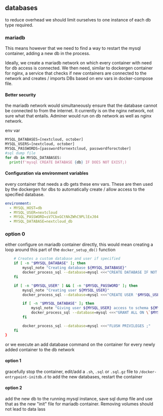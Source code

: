 ## databases
to reduce overhead we should limit ourselves to one instance of each db type required. 

### mariadb
This means however that we need to find a way to restart the mysql container, adding a new db in the process.

Ideally, we create a mariadb network on which every container with need for db access is connected. We then need, similar to dockergen container for nginx, a service that checks if new containers are connected to the network and creates / imports DBs based on env vars in docker-compose file.

#### Better security
the mariadb network would simultaneously ensure that the database cannot be connected to from the internet. It currently is on the nginx network, not sure what that entails. Adminer would run on db network as well as nginx network. 

env var
```python
MYSQL_DATABASES=[nextcloud, october]
MYSQL_USERS=[nextcloud, october]
MYSQL_PASSWORDS=[passwordfornextcloud, passwordforoctober]
#sql dump file
for db in MYSQL_DATABASES:
  print(f'mysql CREATE DATABASE {db} IF DOES NOT EXIST;)
```
#### Configuration via environment variables
every container that needs a db gets these env vars. These are then used by the dockergen for dbs to automatically create / allow access to the specified database.
```yaml
environment:
  - MYSQL_HOST=db
  - MYSQL_USER=nextcloud
  - MYSQL_PASSWORD=sV7CbxGCtNkZWhC9PLlExJ04
  - MYSQL_DATABASE=nextcloud_db 
```

### option 0
either configure on mariadb container directly, this would mean creating a loop around this part of the `docker_setup_db()` function
```bash
	# Creates a custom database and user if specified
	if [ -n "$MYSQL_DATABASE" ]; then
		mysql_note "Creating database ${MYSQL_DATABASE}"
		docker_process_sql --database=mysql <<<"CREATE DATABASE IF NOT EXISTS \`$MYSQL_DATABASE\` ;"
	fi

	if [ -n "$MYSQL_USER" ] && [ -n "$MYSQL_PASSWORD" ]; then
		mysql_note "Creating user ${MYSQL_USER}"
		docker_process_sql --database=mysql <<<"CREATE USER '$MYSQL_USER'@'%' IDENTIFIED BY '$MYSQL_PASSWORD' ;"

		if [ -n "$MYSQL_DATABASE" ]; then
			mysql_note "Giving user ${MYSQL_USER} access to schema ${MYSQL_DATABASE}"
			docker_process_sql --database=mysql <<<"GRANT ALL ON \`$MYSQL_DATABASE\`.* TO '$MYSQL_USER'@'%' ;"
		fi

		docker_process_sql --database=mysql <<<"FLUSH PRIVILEGES ;"
	fi
}
```

or we execute an add database command on the container for every newly added container to the db network


#### option 1
gracefully stop the container, edit/add a `.sh`, `.sql` or `.sql.gz` file to `/docker-entrypoint-initdb.d` to add the new databases, restart the container


#### option 2
add the new db to the running mysql instance, save sql dump file and use that as the new "init" file for mariadb container. Removing volumes should not lead to data lass

